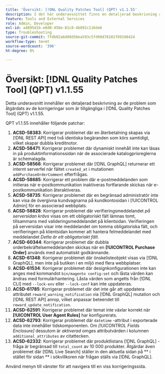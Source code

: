 ```yaml
---
title: 'Översikt: [!DNL Quality Patches Tool] (QPT) v1.1.55'
description: I det här underavsnittet finns en detaljerad beskrivning av de problem som åtgärdats av de korrigeringar som finns i  [!DNL Quality Patches Tool] (QPT) v1.1.55.
feature: Tools and External Services
role: Admin, Developer
exl-id: a4895d1b-e8d0-458e-81c8-4b892c116de6
type: Troubleshooting
source-git-commit: 7fdb02a6d89d50ea593c5fd99d78101f89198424
workflow-type: tm+mt
source-wordcount: '396'
ht-degree: 0%

---
```


# Översikt: [!DNL Quality Patches Tool] (QPT) v1.1.55

Detta underavsnitt innehåller en detaljerad beskrivning av de problem som åtgärdats av de korrigeringar som är tillgängliga i [!DNL Quality Patches Tool] (QPT) v1.1.55.

QPT v1.1.55 innehåller följande patchar:

1. **ACSD-58383**: Korrigerar problemet där en återbetalning skapas via [!DNL REST API] med två identiska begäranden som körs samtidigt, vilket skapar dubbla kreditnotor.
1. **ACSD-58471**: Korrigerar problemet där dynamiskt innehåll inte kan läsas in på produktinformationssidan när de associerade katalogprisreglerna är schemalagda.
1. **ACSD-58566**: Korrigerar problemet där [!DNL GraphQL] returnerar ett internt serverfel när fältet `created_at` i mutationen `addPurchaseOrderComment` efterfrågas.
1. **ACSD-58685**: Korrigerar ett problem där e-postmeddelanden som initieras när e-postkommunikation inaktiveras fortfarande skickas när e-postkommunikation återaktiveras.
1. **ACSD-58735**: Korrigerar problemet där en begränsad administratör inte kan visa de övergivna kundvagnarna på kundkontosidan i [!UICONTROL Admin] för en associerad webbplats.
1. **ACSD-58828**: Korrigerar problemet där verifieringsmeddelandet *på serversidan krävs* visas om ett obligatoriskt fält lämnas tomt, tillsammans med valideringsmeddelandet på klientsidan. Verifieringen på serversidan visar inte meddelandet om tomma obligatoriska fält, och verifieringen på klientsidan kommer att hantera felmeddelandet med meddelandet *Detta är ett obligatoriskt fält.*
1. **ACSD-60344**: Korrigerar problemet där dubbla orderbekräftelsemeddelanden skickas när en **[!UICONTROL Purchase Order]** används med automatiskt godkännande.
1. **ACSD-61348**: Korrigerar problemet där önskelisteobjekt visas via [!DNL GraphQL], men inte på butiken i en miljö med flera webbplatser.
1. **ACSD-61534**: Korrigerar problemet där designkonfigurationen inte kan anges med kommandot `bin/magento config:set` och låsta värden kan ändras med formulärhantering. Låsta värden som angetts från [!DNL CLI] med `--lock-env` eller `--lock-conf` kan inte uppdateras.
1. **ACSD-61785**: Korrigerar problemet där det inte går att uppdatera attributet `reward_warning_notification` via [!DNL GraphQL] mutation och [!DNL REST API] anrop, vilket anpassar beteendet till `reward_update_notification`.
1. **ACSD-62591**: Korrigerar problemet där temat inte växlar korrekt när **[!UICONTROL User Agent Rules]** har konfigurerats.
1. **ACSD-62793**: Korrigerar problemet där `datetime` -attribut i exporterade data inte innehåller tidskomponenten. Om *[!UICONTROL Fields Enclosure]* dessutom är *aktiverad* omges attributvärden i kolumnen `additional_attributes` av citattecken.
1. **ACSD-62332**: Korrigerar problemet där produktlistans [!DNL GraphQL] -fråga är begränsad till `total_count` av 10 000 produkter. Åtgärdar även problemet där [!DNL Live Search] ställer in den aktuella sidan på ** i stället för sidan ** i sökvillkoren när frågan ställs via [!DNL GraphQL].

Använd menyn till vänster för att navigera till en viss korrigeringssida.
